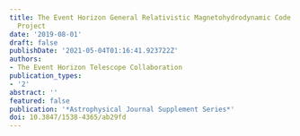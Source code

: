 ```yaml
---
title: The Event Horizon General Relativistic Magnetohydrodynamic Code Comparison
  Project
date: '2019-08-01'
draft: false
publishDate: '2021-05-04T01:16:41.923722Z'
authors:
- The Event Horizon Telescope Collaboration
publication_types:
- '2'
abstract: ''
featured: false
publication: '*Astrophysical Journal Supplement Series*'
doi: 10.3847/1538-4365/ab29fd
---
```

